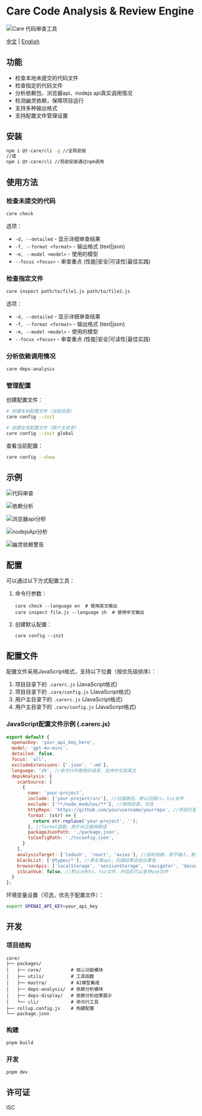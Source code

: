 # Care  Code Analysis & Review Engine

![Care 代码审查工具](image/logo-svg.svg)

[中文](README.md) | [English](README_EN.md)

## 功能

- 检查本地未提交的代码文件
- 检查指定的代码文件
- 分析依赖包、浏览器api、nodejs api真实调用情况
- 检测幽灵依赖，保障项目运行
- 支持多种输出格式
- 支持配置文件管理设置

## 安装

```bash
npm i @t-care/cli -g //全局安装
//或
npm i @t-care/cli //局部安装通过npm调用
```

## 使用方法

### 检查未提交的代码

```bash
care check
```

选项：
- `-d, --detailed` - 显示详细审查结果
- `-f, --format <format>` - 输出格式 (text|json)
- `-m, --model <model>` - 使用的模型
- `--focus <focus>` - 审查重点 (性能|安全|可读性|最佳实践)

### 检查指定文件

```bash
care inspect path/to/file1.js path/to/file2.js
```

选项：
- `-d, --detailed` - 显示详细审查结果
- `-f, --format <format>` - 输出格式 (text|json)
- `-m, --model <model>` - 使用的模型
- `--focus <focus>` - 审查重点 (性能|安全|可读性|最佳实践)

### 分析依赖调用情况

```bash
care deps-analysis
```

### 管理配置

创建配置文件：

```bash
# 创建本地配置文件（当前目录）
care config --init

# 创建全局配置文件（用户主目录）
care config --init global
```

查看当前配置：

```bash
care config --show
```

## 示例

![代码审查](image/example/codeInspect.png)

![依赖分析](image/example/dependencyView.png)

![浏览器api分析](image/example/browserApiView.png)

![nodejsApi分析](image/example/nodejsApiView.png)

![幽灵依赖警告](image/example/ghostDependencies.png)

## 配置

可以通过以下方式配置工具：

1. 命令行参数：
   ```
   care check --language en  # 使用英文输出
   care inspect file.js --language zh  # 使用中文输出
   ```

2. 创建默认配置：
   ```
   care config --init
   ```

## 配置文件

配置文件采用JavaScript格式，支持以下位置（按优先级排序）：

1. 项目目录下的 `.carerc.js` (JavaScript格式)
2. 项目目录下的 `.care/config.js` (JavaScript格式)
3. 用户主目录下的 `.carerc.js` (JavaScript格式)
4. 用户主目录下的 `.care/config.js` (JavaScript格式)

### JavaScript配置文件示例 (.carerc.js)

```javascript
export default {
  openaiKey: 'your_api_key_here',
  model: 'gpt-4o-mini',
  detailed: false,
  focus: 'all',
  excludeExtensions: ['.json', '.md'],
  language: 'zh', //命令行中使用的语言，支持中文和英文
  depsAnalysis: {
    scanSource: [
      {
        name: 'your-project',
        include: ['your-project/src'], //扫描路径，默认扫描ts，tsx文件
        exclude: ['**/node_modules/**'], //排除目录，可选
        httpRepo: 'https://github.com/yourusername/yourrepo', //项目托管仓库地址，可选，传入后在扫描结果中可跳转
        format: (str) => {
          return str.replace('your-project', '');
        }, //format函数，用于纠正跳转路径
        packageJsonPath: './package.json',
        tsConfigPath: './tsconfig.json',
      }
    ],
    analysisTarget: ['lodash', 'react', 'axios'], //目标依赖，若不输入，默认扫描全部依赖
    blackList: ['@types/*'], //黑名单api，扫描结果会给出警告
    browserApis: ['localStorage', 'sessionStorage', 'navigator', 'document'], //检查浏览器api，请输入最顶层api，例如输入window，会自动扫描window.addEventListener,不输入默认扫描所有
    isScanVue: false, //默认分析ts、tsx文件，开启后可以支持vue文件
  }
};
```
环境变量设置（可选，优先于配置文件）：

```bash
export OPENAI_API_KEY=your_api_key
```

## 开发

### 项目结构

```
care/
├── packages/
│   ├── core/           # 核心功能模块
│   ├── utils/          # 工具函数
│   ├── mastra/         # AI模型集成
│   ├── deps-analysis/  # 依赖分析模块
│   ├── deps-display/   # 依赖分析结果展示
│   └── cli/            # 命令行工具
├── rollup.config.js    # 构建配置
└── package.json
```

### 构建

```bash
pnpm build
```

### 开发

```bash
pnpm dev
```

## 许可证

ISC
